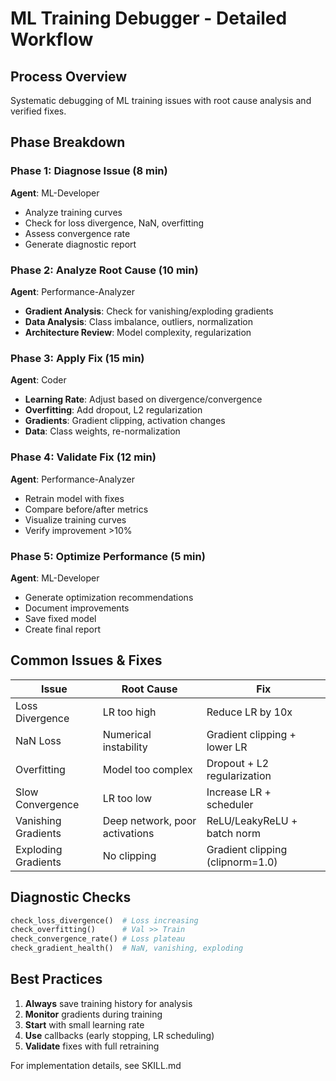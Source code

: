 # ML Training Debugger - Detailed Workflow

## Process Overview

Systematic debugging of ML training issues with root cause analysis and verified fixes.

## Phase Breakdown

### Phase 1: Diagnose Issue (8 min)
**Agent**: ML-Developer
- Analyze training curves
- Check for loss divergence, NaN, overfitting
- Assess convergence rate
- Generate diagnostic report

### Phase 2: Analyze Root Cause (10 min)
**Agent**: Performance-Analyzer
- **Gradient Analysis**: Check for vanishing/exploding gradients
- **Data Analysis**: Class imbalance, outliers, normalization
- **Architecture Review**: Model complexity, regularization

### Phase 3: Apply Fix (15 min)
**Agent**: Coder
- **Learning Rate**: Adjust based on divergence/convergence
- **Overfitting**: Add dropout, L2 regularization
- **Gradients**: Gradient clipping, activation changes
- **Data**: Class weights, re-normalization

### Phase 4: Validate Fix (12 min)
**Agent**: Performance-Analyzer
- Retrain model with fixes
- Compare before/after metrics
- Visualize training curves
- Verify improvement >10%

### Phase 5: Optimize Performance (5 min)
**Agent**: ML-Developer
- Generate optimization recommendations
- Document improvements
- Save fixed model
- Create final report

## Common Issues & Fixes

| Issue | Root Cause | Fix |
|-------|-----------|-----|
| Loss Divergence | LR too high | Reduce LR by 10x |
| NaN Loss | Numerical instability | Gradient clipping + lower LR |
| Overfitting | Model too complex | Dropout + L2 regularization |
| Slow Convergence | LR too low | Increase LR + scheduler |
| Vanishing Gradients | Deep network, poor activations | ReLU/LeakyReLU + batch norm |
| Exploding Gradients | No clipping | Gradient clipping (clipnorm=1.0) |

## Diagnostic Checks

```python
check_loss_divergence()  # Loss increasing
check_overfitting()      # Val >> Train
check_convergence_rate() # Loss plateau
check_gradient_health()  # NaN, vanishing, exploding
```

## Best Practices

1. **Always** save training history for analysis
2. **Monitor** gradients during training
3. **Start** with small learning rate
4. **Use** callbacks (early stopping, LR scheduling)
5. **Validate** fixes with full retraining

For implementation details, see SKILL.md
